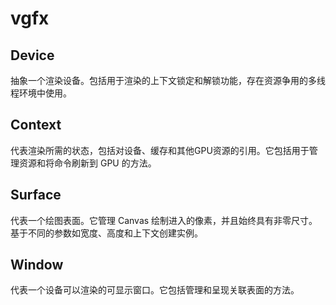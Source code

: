 # vgfx

## Device

抽象一个渲染设备。包括用于渲染的上下文锁定和解锁功能，存在资源争用的多线程环境中使用。

## Context

代表渲染所需的状态，包括对设备、缓存和其他GPU资源的引用。它包括用于管理资源和将命令刷新到 GPU 的方法。

## Surface

代表一个绘图表面。它管理 Canvas 绘制进入的像素，并且始终具有非零尺寸。基于不同的参数如宽度、高度和上下文创建实例。

## Window

代表一个设备可以渲染的可显示窗口。它包括管理和呈现关联表面的方法。

